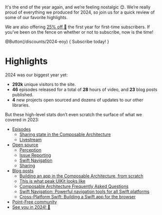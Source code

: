 It's the end of the year again, and we’re feeling nostalgic 😊. We’re really proud of everything we 
produced for 2024, so join us for a quick review of some of our favorite highlights.

We are also offering [25% off 🎁][eoy-discount] the first year for first-time subscribers. If you’ve 
been on the fence on whether or not to subscribe, now is the time!

[eoy-discount]: /discounts/2024-eoy

@Button(/discounts/2024-eoy) {
  Subscribe today!
}

[eoy-discount]: /discounts/2024-eoy

# Highlights

2024 was our biggest year yet:

* **292k** unique visitors to the site.
* **46** episodes released for a total of **28** hours of video, and **23** blog posts
published.
* **4** new projects open sourced and dozens of updates to our other libraries.

But these high-level stats don’t even scratch the surface of what we covered in 2023:

* [Episodes](#episodes)
  * [Sharing state in the Composable Architecture](#todo)
  * [Livestream](#todo)
* [Open source](#open-source)
  * [Perception](#todo)
  * [Issue Reporting](#todo)
  * [Swift Navigation](#todo)
  * [Sharing](#todo)
* [Blog posts](#blog-posts)
  * [Building an app in the Composable Architecture, from scratch](#todo)
  * [This is what peak UIKit looks like](#todo)
  * [Composable Architecture Frequently Asked Questions](#todo)
  * [Swift Navigation: Powerful navigation tools for all Swift platforms](#todo)
  * [Cross-Platform Swift: Building a Swift app for the browser](#todo)
* [Point-Free community](#point-free-community)
* [See you in 2024! 🥳](#see-you-in-2024)
